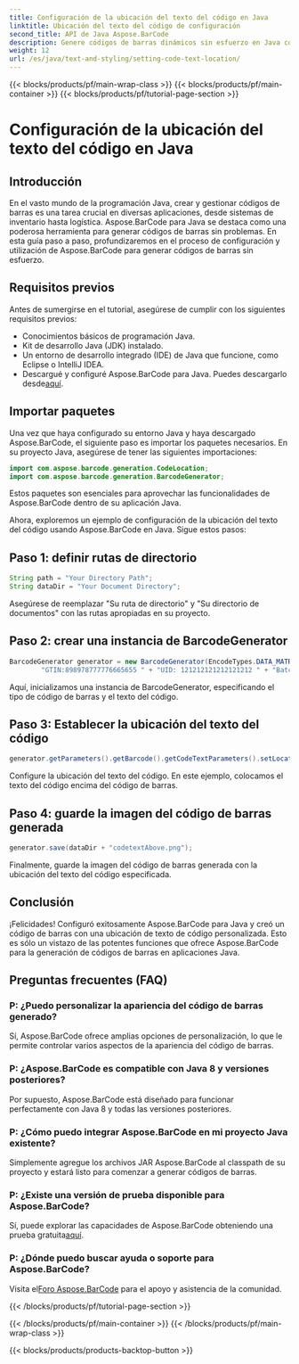 ```yaml
---
title: Configuración de la ubicación del texto del código en Java
linktitle: Ubicación del texto del código de configuración
second_title: API de Java Aspose.BarCode
description: Genere códigos de barras dinámicos sin esfuerzo en Java con Aspose.BarCode. Siga nuestra guía paso a paso para personalizar el texto del código y mejorar la funcionalidad de su aplicación.
weight: 12
url: /es/java/text-and-styling/setting-code-text-location/
---
```


{{< blocks/products/pf/main-wrap-class >}}
{{< blocks/products/pf/main-container >}}
{{< blocks/products/pf/tutorial-page-section >}}

# Configuración de la ubicación del texto del código en Java


## Introducción

En el vasto mundo de la programación Java, crear y gestionar códigos de barras es una tarea crucial en diversas aplicaciones, desde sistemas de inventario hasta logística. Aspose.BarCode para Java se destaca como una poderosa herramienta para generar códigos de barras sin problemas. En esta guía paso a paso, profundizaremos en el proceso de configuración y utilización de Aspose.BarCode para generar códigos de barras sin esfuerzo.

## Requisitos previos

Antes de sumergirse en el tutorial, asegúrese de cumplir con los siguientes requisitos previos:

- Conocimientos básicos de programación Java.
- Kit de desarrollo Java (JDK) instalado.
- Un entorno de desarrollo integrado (IDE) de Java que funcione, como Eclipse o IntelliJ IDEA.
-  Descargué y configuré Aspose.BarCode para Java. Puedes descargarlo desde[aquí](https://releases.aspose.com/barcode/java/).

## Importar paquetes

Una vez que haya configurado su entorno Java y haya descargado Aspose.BarCode, el siguiente paso es importar los paquetes necesarios. En su proyecto Java, asegúrese de tener las siguientes importaciones:

```java
import com.aspose.barcode.generation.CodeLocation;
import com.aspose.barcode.generation.BarcodeGenerator;
```

Estos paquetes son esenciales para aprovechar las funcionalidades de Aspose.BarCode dentro de su aplicación Java.

Ahora, exploremos un ejemplo de configuración de la ubicación del texto del código usando Aspose.BarCode en Java. Sigue estos pasos:

## Paso 1: definir rutas de directorio

```java
String path = "Your Directory Path";
String dataDir = "Your Document Directory";
```

Asegúrese de reemplazar "Su ruta de directorio" y "Su directorio de documentos" con las rutas apropiadas en su proyecto.

## Paso 2: crear una instancia de BarcodeGenerator

```java
BarcodeGenerator generator = new BarcodeGenerator(EncodeTypes.DATA_MATRIX,
        "GTIN:898978777776665655 " + "UID: 121212121212121212 " + "Batch:GH768 " + "Exp.Date:150923");
```

Aquí, inicializamos una instancia de BarcodeGenerator, especificando el tipo de código de barras y el texto del código.

## Paso 3: Establecer la ubicación del texto del código

```java
generator.getParameters().getBarcode().getCodeTextParameters().setLocation(CodeLocation.ABOVE);
```

Configure la ubicación del texto del código. En este ejemplo, colocamos el texto del código encima del código de barras.

## Paso 4: guarde la imagen del código de barras generada

```java
generator.save(dataDir + "codetextAbove.png");
```

Finalmente, guarde la imagen del código de barras generada con la ubicación del texto del código especificada.

## Conclusión

¡Felicidades! Configuró exitosamente Aspose.BarCode para Java y creó un código de barras con una ubicación de texto de código personalizada. Esto es sólo un vistazo de las potentes funciones que ofrece Aspose.BarCode para la generación de códigos de barras en aplicaciones Java.

## Preguntas frecuentes (FAQ)

### P: ¿Puedo personalizar la apariencia del código de barras generado?
Sí, Aspose.BarCode ofrece amplias opciones de personalización, lo que le permite controlar varios aspectos de la apariencia del código de barras.

### P: ¿Aspose.BarCode es compatible con Java 8 y versiones posteriores?
Por supuesto, Aspose.BarCode está diseñado para funcionar perfectamente con Java 8 y todas las versiones posteriores.

### P: ¿Cómo puedo integrar Aspose.BarCode en mi proyecto Java existente?
Simplemente agregue los archivos JAR Aspose.BarCode al classpath de su proyecto y estará listo para comenzar a generar códigos de barras.

### P: ¿Existe una versión de prueba disponible para Aspose.BarCode?
 Sí, puede explorar las capacidades de Aspose.BarCode obteniendo una prueba gratuita[aquí](https://releases.aspose.com/).

### P: ¿Dónde puedo buscar ayuda o soporte para Aspose.BarCode?
 Visita el[Foro Aspose.BarCode](https://forum.aspose.com/c/barcode/13) para el apoyo y asistencia de la comunidad.

{{< /blocks/products/pf/tutorial-page-section >}}

{{< /blocks/products/pf/main-container >}}
{{< /blocks/products/pf/main-wrap-class >}}

{{< blocks/products/products-backtop-button >}}
